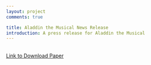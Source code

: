```yaml
---
layout: project
comments: true

title: Aladdin the Musical News Release
introduction: A press release for Aladdin the Musical
---
```

<div class="embed-responsive embed-responsive-16by9">
<object data="/data/projects/news_release.pdf" type="application/pdf"
            style="width=640px;" align="center"> 
</object>
</div>
<br>
<a href="/data/projects/news_release.pdf"> Link to Download Paper </a>